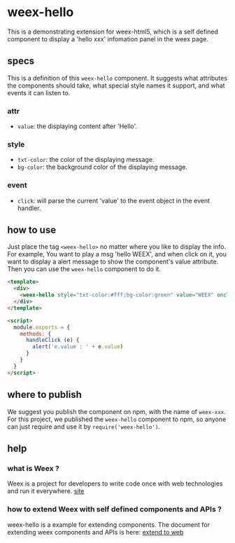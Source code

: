 # weex-hello

This is a demonstrating extension for weex-html5, which is a self defined component to display a 'hello xxx' infomation panel in the weex page.

## specs

This is a definition of this `weex-hello` component. It suggests what attributes the components should take, what special style names it support, and what events it can listen to.

### attr

* `value`: the displaying content after 'Hello'.

### style

* `txt-color`: the color of the displaying message.
* `bg-color`: the background color of the displaying message.

### event

* `click`: will parse the current 'value' to the event object in the event handler.

## how to use

Just place the tag `<weex-hello>` no matter where you like to display the info. For example, You want to play a msg 'hello WEEX', and when click on it, you want to display a alert message to show the component's value attribute. Then you can use the `weex-hello` component to do it.

```html
<template>
  <div>
    <weex-hello style="txt-color:#fff;bg-color:green" value="WEEX" onclick="handleClick"></weex-hello>
  </div>
</template>

<script>
  module.exports = {
    methods: {
      handleClick (e) {
        alert('e.value : ' + e.value)
      }
    }
  }
</script>
```

## where to publish

We suggest you publish the component on npm, with the name of `weex-xxx`. For this project, we published the `weex-hello` component to npm, so anyone can just require and use it by `require('weex-hello')`.

## help

### what is Weex ?

Weex is a project for developers to write code once with web technologies and run it everywhere. [site](http://alibaba.github.io/weex/)

### how to extend Weex with self defined components and APIs ?

weex-hello is a example for extending components. The document for extending weex components and APIs is here: [extend to web](http://alibaba.github.io/weex/doc/advanced/extend-to-html5.html)

